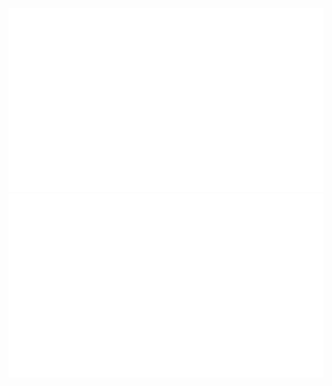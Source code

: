 ![](https://github.com/ix0rai/github-stats/blob/master/generated/overview.svg)
![](https://github.com/ix0rai/github-stats/blob/master/generated/languages.svg)
